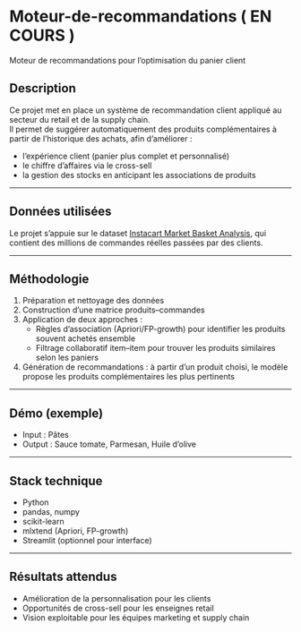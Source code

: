 # Moteur-de-recommandations ( EN COURS )
Moteur de recommandations pour l’optimisation du panier client

## Description
Ce projet met en place un système de recommandation client appliqué au secteur du retail et de la supply chain.  
Il permet de suggérer automatiquement des produits complémentaires à partir de l’historique des achats, afin d’améliorer :  
- l’expérience client (panier plus complet et personnalisé)  
- le chiffre d’affaires via le cross-sell  
- la gestion des stocks en anticipant les associations de produits  

---

## Données utilisées
Le projet s’appuie sur le dataset [Instacart Market Basket Analysis](https://www.kaggle.com/competitions/instacart-market-basket-analysis), qui contient des millions de commandes réelles passées par des clients.  

---

## Méthodologie
1. Préparation et nettoyage des données  
2. Construction d’une matrice produits–commandes  
3. Application de deux approches :  
   - Règles d’association (Apriori/FP-growth) pour identifier les produits souvent achetés ensemble  
   - Filtrage collaboratif item–item pour trouver les produits similaires selon les paniers  
4. Génération de recommandations : à partir d’un produit choisi, le modèle propose les produits complémentaires les plus pertinents  

---

## Démo (exemple)
- Input : Pâtes  
- Output : Sauce tomate, Parmesan, Huile d’olive  

---

## Stack technique
- Python  
- pandas, numpy  
- scikit-learn  
- mlxtend (Apriori, FP-growth)  
- Streamlit (optionnel pour interface)  

---

## Résultats attendus
- Amélioration de la personnalisation pour les clients  
- Opportunités de cross-sell pour les enseignes retail  
- Vision exploitable pour les équipes marketing et supply chain  

